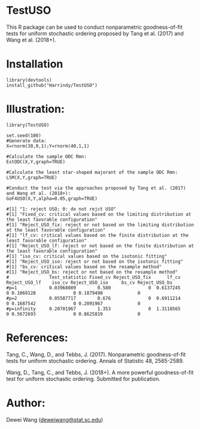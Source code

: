 # TestUSO

This R package can be used to conduct nonparametric goodness-of-fit tests for uniform stochastic ordering proposed by Tang et al. (2017) and Wang et al. (2018+).

# Installation

    library(devtools)
    install_github("Harrindy/TestUSO") 

# Illustration:

    library(TestUSO)
    
    set.seed(100)
    #Generate data:
    X=rnorm(30,0,1);Y=rnorm(40,1,1)  

    #Calculate the sample ODC Rmn:
    EstODC(X,Y,graph=TRUE)    

    #Calculate the least star-shaped majorant of the sample ODC Rmn:
    LSM(X,Y,graph=TRUE) 

    #Conduct the test via the approaches proposed by Tang et al. (2017) and Wang et al. (2018+):
    GoF4USO(X,Y,alpha=0.05,graph=TRUE) 

    #[1] "1: reject USO; 0: do not rejct USO"
    #[1] "Fixed_cv: critical values based on the limiting distribution at the least favorable configuration"
    #[1] "Reject_USO_fix: reject or not based on the limiting distribution at the least favorable configuration"
    #[1] "lf_cv: critical values based on the finite distribution at the least favorable configuration"
    #[1] "Reject_USO_lf: reject or not based on the finite distribution at the least favorable configuration"
    #[1] "iso_cv: critical values based on the isotonic fitting"
    #[1] "Reject_USO_iso: reject or not based on the isotonic fitting"
    #[1] "bs_cv: critical values based on the resample method"
    #[1] "Reject_USO_bs: reject or not based on the resample method"
    #               Test_statistic Fixed_cv Reject_USO_fix      lf_cv Reject_USO_lf    iso_cv Reject_USO_iso     bs_cv Reject_USO_bs
    #p=1            0.03968089        0.580              0  0.6137245             0 0.1069128              0 0.1879498             0
    #p=2            0.05587717        0.676              0  0.6911214             0 0.1687542              0 0.2891967             0
    #p=infinity     0.20701967        1.353              0  1.3118565             0 0.5672693              0 0.8625819             0

# References:

Tang, C., Wang, D., and Tebbs, J. (2017). Nonparametric goodness-of-fit tests for uniform stochastic ordering. Annals of Statistic 48, 2565-2589.

Wang, D., Tang, C., and Tebbs, J. (2018+). A more powerful goodness-of-fit test for uniform stochastic ordering. Submitted for publication.

# Author:
Dewei Wang (deweiwang@stat.sc.edu)
